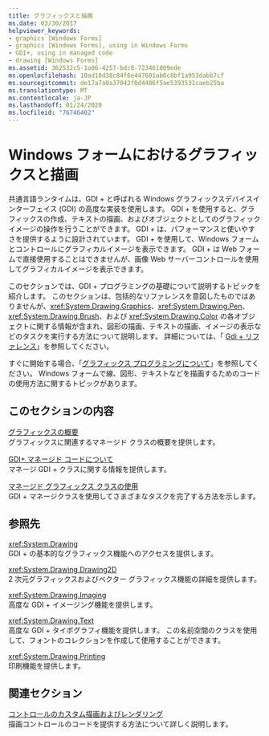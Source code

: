 ```yaml
---
title: グラフィックスと描画
ms.date: 03/30/2017
helpviewer_keywords:
- graphics [Windows Forms]
- graphics [Windows Forms], using in Windows Forms
- GDI+, using in managed code
- drawing [Windows Forms]
ms.assetid: 362532c5-1a06-4257-bdc8-723461009ede
ms.openlocfilehash: 10ad18d38c84f6e447601ab6c8bf1a953dabb7cf
ms.sourcegitcommit: de17a7a0a37042f0d4406f5ae5393531caeb25ba
ms.translationtype: MT
ms.contentlocale: ja-JP
ms.lasthandoff: 01/24/2020
ms.locfileid: "76746402"
---
```

# <a name="graphics-and-drawing-in-windows-forms"></a>Windows フォームにおけるグラフィックスと描画
共通言語ランタイムは、GDI + と呼ばれる Windows グラフィックスデバイスインターフェイス (GDI) の高度な実装を使用します。 GDI + を使用すると、グラフィックスの作成、テキストの描画、およびオブジェクトとしてのグラフィックイメージの操作を行うことができます。 GDI + は、パフォーマンスと使いやすさを提供するように設計されています。 GDI + を使用して、Windows フォームとコントロールにグラフィカルイメージを表示できます。 GDI + は Web フォームで直接使用することはできませんが、画像 Web サーバーコントロールを使用してグラフィカルイメージを表示できます。  
  
 このセクションでは、GDI + プログラミングの基礎について説明するトピックを紹介します。 このセクションは、包括的なリファレンスを意図したものではありませんが、<xref:System.Drawing.Graphics>、<xref:System.Drawing.Pen>、<xref:System.Drawing.Brush>、および <xref:System.Drawing.Color> の各オブジェクトに関する情報が含まれ、図形の描画、テキストの描画、イメージの表示などのタスクを実行する方法について説明します。 詳細については、「 [Gdi + リファレンス](/windows/desktop/gdiplus/-gdiplus-class-gdi-reference)」を参照してください。  
  
 すぐに開始する場合、「[グラフィックス プログラミングについて](getting-started-with-graphics-programming.md)」を参照してください。 Windows フォームで線、図形、テキストなどを描画するためのコードの使用方法に関するトピックがあります。  
  
## <a name="in-this-section"></a>このセクションの内容  
 [グラフィックスの概要](graphics-overview-windows-forms.md)  
 グラフィックスに関連するマネージド クラスの概要を提供します。  
  
 [GDI+ マネージド コードについて](about-gdi-managed-code.md)  
 マネージ GDI + クラスに関する情報を提供します。  
  
 [マネージド グラフィックス クラスの使用](using-managed-graphics-classes.md)  
 GDI + マネージクラスを使用してさまざまなタスクを完了する方法を示します。  
  
## <a name="reference"></a>参照先  
 <xref:System.Drawing>  
 GDI + の基本的なグラフィックス機能へのアクセスを提供します。  
  
 <xref:System.Drawing.Drawing2D>  
 2 次元グラフィックスおよびベクター グラフィックス機能の詳細を提供します。  
  
 <xref:System.Drawing.Imaging>  
 高度な GDI + イメージング機能を提供します。  
  
 <xref:System.Drawing.Text>  
 高度な GDI + タイポグラフィ機能を提供します。 この名前空間のクラスを使用して、フォントのコレクションを作成して使用することができます。  
  
 <xref:System.Drawing.Printing>  
 印刷機能を提供します。  
  
## <a name="related-sections"></a>関連セクション  
 [コントロールのカスタム描画およびレンダリング](../controls/custom-control-painting-and-rendering.md)  
 描画コントロールのコードを提供する方法について詳しく説明します。
